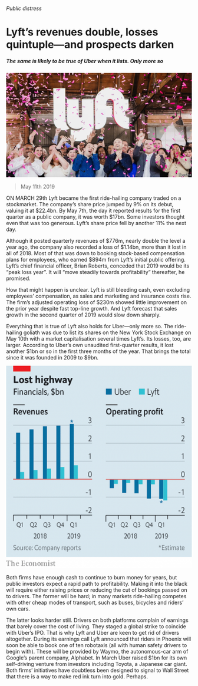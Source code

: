 ###### Public distress

# Lyft’s revenues double, losses quintuple—and prospects darken 

##### The same is likely to be true of Uber when it lists. Only more so 

![image](images/20190511_wbp501_0.jpg) 

> May 11th 2019 

ON MARCH 29th Lyft became the first ride-hailing company traded on a stockmarket. The company’s share price jumped by 9% on its debut, valuing it at $22.4bn. By May 7th, the day it reported results for the first quarter as a public company, it was worth $17bn. Some investors thought even that was too generous. Lyft’s share price fell by another 11% the next day. 

Although it posted quarterly revenues of $776m, nearly double the level a year ago, the company also recorded a loss of $1.14bn, more than it lost in all of 2018. Most of that was down to booking stock-based compensation plans for employees, who earned $894m from Lyft’s initial public offering. Lyft’s chief financial officer, Brian Roberts, conceded that 2019 would be its “peak loss year”. It will “move steadily towards profitability” thereafter, he promised. 

How that might happen is unclear. Lyft is still bleeding cash, even excluding employees’ compensation, as sales and marketing and insurance costs rise. The firm’s adjusted operating loss of $230m showed little improvement on the prior year despite fast top-line growth. And Lyft forecast that sales growth in the second quarter of 2019 would slow down sharply. 

Everything that is true of Lyft also holds for Uber—only more so. The ride-hailing goliath was due to list its shares on the New York Stock Exchange on May 10th with a market capitalisation several times Lyft’s. Its losses, too, are larger. According to Uber’s own unaudited first-quarter results, it lost another $1bn or so in the first three months of the year. That brings the total since it was founded in 2009 to $9bn. 

![image](images/20190511_WBC887.png) 

Both firms have enough cash to continue to burn money for years, but public investors expect a rapid path to profitability. Making it into the black will require either raising prices or reducing the cut of bookings passed on to drivers. The former will be hard; in many markets ride-hailing competes with other cheap modes of transport, such as buses, bicycles and riders’ own cars. 

The latter looks harder still. Drivers on both platforms complain of earnings that barely cover the cost of living. They staged a global strike to coincide with Uber’s IPO. That is why Lyft and Uber are keen to get rid of drivers altogether. During its earnings call Lyft announced that riders in Phoenix will soon be able to book one of ten robotaxis (all with human safety drivers to begin with). These will be provided by Waymo, the autonomous-car arm of Google’s parent company, Alphabet. In March Uber raised $1bn for its own self-driving venture from investors including Toyota, a Japanese car giant. Both firms’ initiatives have doubtless been designed to signal to Wall Street that there is a way to make red ink turn into gold. Perhaps. 

